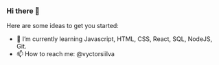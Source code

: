 ### Hi there 👋

Here are some ideas to get you started:

- 🌱 I’m currently learning Javascript, HTML, CSS, React, SQL, NodeJS, Git.
- 📫 How to reach me: @vyctorsiilva

